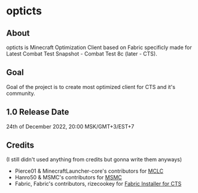 # opticts
## About
opticts is Minecraft Optimization Client based on Fabric specificly made for Latest Combat Test Snapshot - Combat Test 8c (later - CTS).
## Goal
Goal of the project is to create most optimized client for CTS and it's community.
## 1.0 Release Date
24th of December 2022, 20:00 MSK/GMT+3/EST+7
## Credits
(I still didn't used anything from credits but gonna write them anyways)
- Pierce01 & MinecraftLauncher-core's contributors for [MCLC](https://github.com/Pierce01/MinecraftLauncher-core)
- Hanro50 & MSMC's contributors for [MSMC](https://github.com/Hanro50/MSMC)
- Fabric, Fabric's contributors, rizecookey for [Fabric Installer for CTS](https://github.com/rizecookey/fabric-installer)
<!--## Legal Stuff
IT'S DOES NOT REDISTRIBUTES Minecraft! CLIENT IS EDITING Minecraft FILES CLIENT-SIDED, AND DOESN'T DOWNLOAD ANY MODIFIED VERSIONS OF Minecraft OFFICIALLY COPYRIGHTED BY Mojang (OWNED BY Microsoft Corporation) .jar FILES. ONLY FILES BEING DOWNLOADED ARE OFFICIAL Minecraft INSTALLATION FILES DOWNLOADED FOR OFFICIAL SOURCES WHICH WERE DISTRIBUTED BY VERIFIED Mojang (OWNED BY Microsoft Corporation) EMPLOYEE

This will be added in preview mode when it's needed.-->
